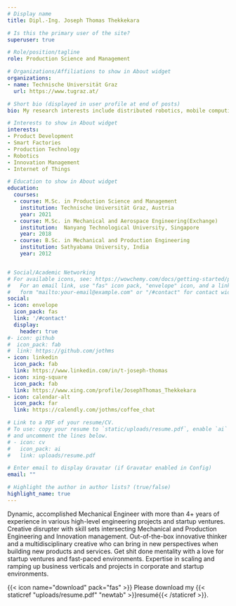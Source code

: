 ```yaml
---
# Display name
title: Dipl.-Ing. Joseph Thomas Thekkekara 

# Is this the primary user of the site?
superuser: true

# Role/position/tagline
role: Production Science and Management

# Organizations/Affiliations to show in About widget
organizations:
- name: Technische Universität Graz
  url: https://www.tugraz.at/

# Short bio (displayed in user profile at end of posts)
bio: My research interests include distributed robotics, mobile computing and programmable matter.

# Interests to show in About widget
interests:
- Product Development
- Smart Factories
- Production Technology
- Robotics
- Innovation Management
- Internet of Things

# Education to show in About widget
education:
  courses:
  - course: M.Sc. in Production Science and Management
    institution: Technische Universität Graz, Austria
    year: 2021
  - course: M.Sc. in Mechanical and Aerospace Engineering(Exchange)
    institution:  Nanyang Technological University, Singapore
    year: 2018
  - course: B.Sc. in Mechanical and Production Engineering
    institution: Sathyabama University, India
    year: 2012


# Social/Academic Networking
# For available icons, see: https://wowchemy.com/docs/getting-started/page-builder/#icons
#   For an email link, use "fas" icon pack, "envelope" icon, and a link in the
#   form "mailto:your-email@example.com" or "/#contact" for contact widget.
social:
- icon: envelope
  icon_pack: fas
  link: '/#contact'
  display:
    header: true
#- icon: github
#  icon_pack: fab
#  link: https://github.com/jothms
- icon: linkedin
  icon_pack: fab
  link: https://www.linkedin.com/in/t-joseph-thomas
- icon: xing-square
  icon_pack: fab
  link: https://www.xing.com/profile/JosephThomas_Thekkekara
- icon: calendar-alt
  icon_pack: far
  link: https://calendly.com/jothms/coffee_chat

# Link to a PDF of your resume/CV.
# To use: copy your resume to `static/uploads/resume.pdf`, enable `ai` icons in `params.toml`, 
# and uncomment the lines below.
# - icon: cv
#   icon_pack: ai
#   link: uploads/resume.pdf

# Enter email to display Gravatar (if Gravatar enabled in Config)
email: ""

# Highlight the author in author lists? (true/false)
highlight_name: true
---
```


Dynamic, accomplished Mechanical Engineer with more than 4+ years of experience in various high-level engineering projects and startup ventures. Creative disrupter with skill sets intersecting Mechanical and Production
Engineering and Innovation management. Out-of-the-box innovative thinker and a multidisciplinary creative who can bring in new perspectives when building new products and services.  Get shit done mentality with a love for startup ventures and fast-paced environments. Expertise in scaling and ramping up business verticals and projects in corporate and startup environments.

{{< icon name="download" pack="fas" >}} Please download my {{< staticref "uploads/resume.pdf" "newtab" >}}resumé{{< /staticref >}}.
